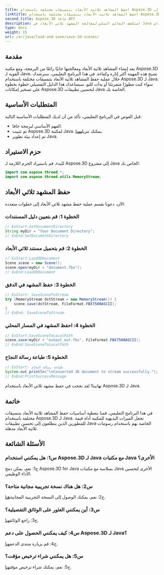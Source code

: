 ```yaml
---
title: احفظ المشاهد ثلاثية الأبعاد بتنسيقات مختلفة باستخدام Aspose.3D لـ Java
linktitle: احفظ المشاهد ثلاثية الأبعاد بتنسيقات مختلفة باستخدام Aspose.3D لـ Java
second_title: Aspose.3D جافا API
description: استكشف العالم السلس لمعالجة المشهد ثلاثي الأبعاد في Java باستخدام Aspose.3D. تعلم كيفية حفظ المشاهد بتنسيقات مختلفة دون عناء.
type: docs
weight: 15
url: /ar/java/load-and-save/save-3d-scenes/
---
```

## مقدمة

يعد إنشاء المشاهد ثلاثية الأبعاد ومعالجتها جانبًا رائعًا من البرمجة، ومع مكتبة Aspose.3D القوية لـ Java، تصبح هذه المهمة أكثر إثارة وكفاءة. في هذا البرنامج التعليمي، سنرشدك خلال عملية حفظ المشاهد ثلاثية الأبعاد بتنسيقات مختلفة باستخدام Aspose.3D لـ Java. سواء كنت مطورًا متمرسًا أو بدأت للتو، سيساعدك هذا الدليل التفصيلي خطوة بخطوة على تسخير إمكانات Aspose.3D لتحسين تطبيقات Java الخاصة بك.

## المتطلبات الأساسية

قبل الغوص في البرنامج التعليمي، تأكد من أن لديك المتطلبات الأساسية التالية:

- الفهم الأساسي لبرمجة جافا.
-  تم تثبيت Aspose.3D لمكتبة Java. يمكنك تنزيله[هنا](https://releases.aspose.com/3d/java/).
- تم إعداد بيئة تطوير Java.

## حزم الاستيراد

للبدء، قم باستيراد الحزم اللازمة لـ Aspose.3D إلى مشروع Java الخاص بك:

```java
import com.aspose.threed.*;
import com.aspose.threed.utils.MemoryStream;

```

## حفظ المشهد ثلاثي الأبعاد

الآن، دعونا نقسم عملية حفظ مشهد ثلاثي الأبعاد إلى خطوات متعددة:

### الخطوة 1: قم بتعيين دليل المستندات

```java
// ExStart:SetDocumentDirectory
String myDir = "Your Document Directory";
// ExEnd:SetDocumentDirectory
```

### الخطوة 2: قم بتحميل مستند ثلاثي الأبعاد

```java
// ExStart:Load3DDocument
Scene scene = new Scene();
scene.open(myDir + "document.fbx");
// ExEnd:Load3DDocument
```

### الخطوة 3: حفظ المشهد في الدفق

```java
// ExStart: SaveSceneToStream
try (MemoryStream dstStream = new MemoryStream()) {
    scene.save(dstStream, FileFormat.FBX7500ASCII);
}
// ExEnd: SaveSceneToStream
```

### الخطوة 4: احفظ المشهد في المسار المحلي

```java
// ExStart:SaveSceneToLocalPath
scene.save(myDir + "output_out.fbx", FileFormat.FBX7500ASCII);
// ExEnd:SaveSceneToLocalPath
```

### الخطوة 5: طباعة رسالة النجاح

```java
// ExStart: طباعة رسالة النجاح
System.out.println("\nConverted 3D document to stream successfully.");
// ExEnd:PrintSuccessMessage
```

تهانينا! لقد نجحت في حفظ مشهد ثلاثي الأبعاد باستخدام Aspose.3D لـ Java.

## خاتمة

في هذا البرنامج التعليمي، قمنا بتغطية أساسيات حفظ المشاهد ثلاثية الأبعاد بتنسيقات مختلفة باستخدام Aspose.3D لـ Java. تجعل الميزات البديهية للمكتبة أداة قيمة للمطورين الذين يتطلعون إلى تحسين تطبيقات Java الخاصة بهم باستخدام رسومات ثلاثية الأبعاد مذهلة.

## الأسئلة الشائعة

### س1: هل يمكنني استخدام Aspose.3D لـ Java مع مكتبات Java الأخرى؟

ج1: نعم، يمكن دمج Aspose.3D for Java بسلاسة مع مكتبات Java الأخرى لتحسين الأداء الوظيفي.

### س2: هل هناك نسخة تجريبية مجانية متاحة؟

 ج2: نعم، يمكنك الوصول إلى النسخة التجريبية المجانية[هنا](https://releases.aspose.com/).

### س3: أين يمكنني العثور على الوثائق التفصيلية؟

ج3: راجع الوثائق[هنا](https://reference.aspose.com/3d/java/).

### س4: كيف يمكنني الحصول على دعم Aspose.3D لـ Java؟

 ج4: قم بزيارة منتدى الدعم[هنا](https://forum.aspose.com/c/3d/18).

### س5: هل يمكنني شراء ترخيص مؤقت؟

 ج5: نعم، يمكنك شراء ترخيص مؤقت[هنا](https://purchase.aspose.com/temporary-license/).